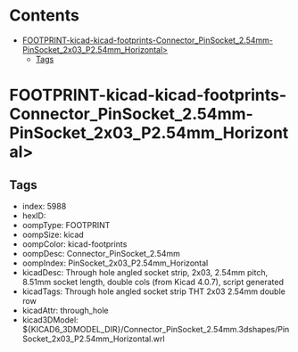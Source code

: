 



Contents
========

* [FOOTPRINT-kicad-kicad-footprints-Connector_PinSocket_2.54mm-PinSocket_2x03_P2.54mm_Horizontal>](#footprint-kicad-kicad-footprints-connector_pinsocket_254mm-pinsocket_2x03_p254mm_horizontal)
	* [Tags](#tags)

# FOOTPRINT-kicad-kicad-footprints-Connector_PinSocket_2.54mm-PinSocket_2x03_P2.54mm_Horizontal>

## Tags

- index: 5988
- hexID: 
- oompType: FOOTPRINT
- oompSize: kicad
- oompColor: kicad-footprints
- oompDesc: Connector_PinSocket_2.54mm
- oompIndex: PinSocket_2x03_P2.54mm_Horizontal
- kicadDesc: Through hole angled socket strip, 2x03, 2.54mm pitch, 8.51mm socket length, double cols (from Kicad 4.0.7), script generated
- kicadTags: Through hole angled socket strip THT 2x03 2.54mm double row
- kicadAttr: through_hole
- kicad3DModel: ${KICAD6_3DMODEL_DIR}/Connector_PinSocket_2.54mm.3dshapes/PinSocket_2x03_P2.54mm_Horizontal.wrl
